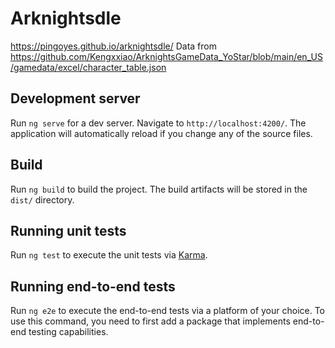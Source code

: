 # Arknightsdle

https://pingoyes.github.io/arknightsdle/
Data from https://github.com/Kengxxiao/ArknightsGameData_YoStar/blob/main/en_US/gamedata/excel/character_table.json

## Development server

Run `ng serve` for a dev server. Navigate to `http://localhost:4200/`. The application will automatically reload if you change any of the source files.

## Build

Run `ng build` to build the project. The build artifacts will be stored in the `dist/` directory.

## Running unit tests

Run `ng test` to execute the unit tests via [Karma](https://karma-runner.github.io).

## Running end-to-end tests

Run `ng e2e` to execute the end-to-end tests via a platform of your choice. To use this command, you need to first add a package that implements end-to-end testing capabilities.
